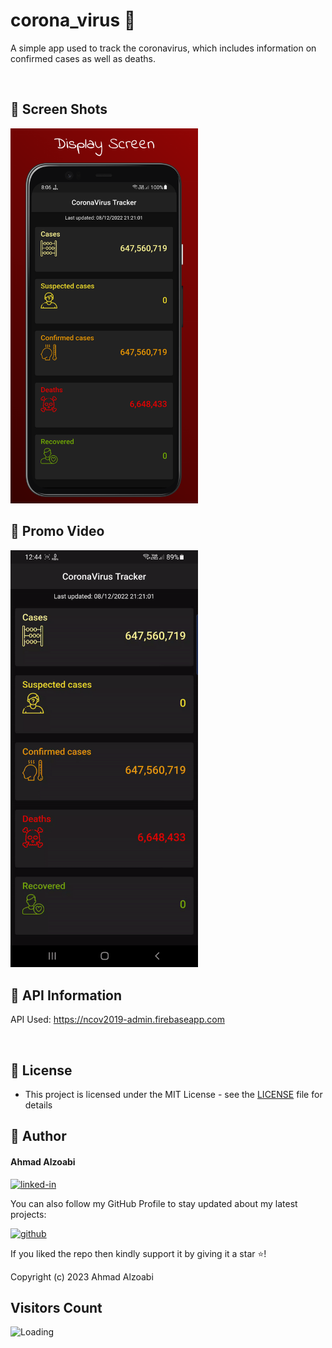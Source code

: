 # corona_virus 🦠

A simple app used to track the coronavirus, which includes information on confirmed cases as well as deaths.

<br>

## 📱 Screen Shots
<img alt="png" src="preview/view_1.png" width= "300" />

## 🎥 Promo Video
<img alt="GIF" src="preview/demo_1.gif" width= "300" />

## 🔗 API Information
API Used: https://ncov2019-admin.firebaseapp.com

<br>

## 🔑 License
- This project is licensed under the MIT License - see the [LICENSE](LICENSE.md) file for details

## 🧑 Author

#### Ahmad Alzoabi
[![linked-in](https://img.shields.io/badge/Linked_In-0077B5?style=for-the-badge&logo=LinkedIn&logoColor=white)](https://www.linkedin.com/in/ahmad-alzoabi-0623a8233/)

You can also follow my GitHub Profile to stay updated about my latest projects:

[![github](https://img.shields.io/badge/GitHub-000000?style=for-the-badge&logo=GitHub&logoColor=white)](https://github.com/a7madZ3Dev)

If you liked the repo then kindly support it by giving it a star ⭐!

Copyright (c) 2023 Ahmad Alzoabi

## Visitors Count

<img align="left" src = "https://profile-counter.glitch.me/nCovid/count.svg" alt ="Loading">
